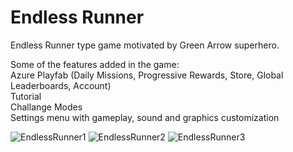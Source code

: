 # Endless Runner

Endless Runner type game motivated by Green Arrow superhero.

Some of the features added in the game:\
Azure Playfab (Daily Missions, Progressive Rewards, Store, Global Leaderboards, Account)\
Tutorial\
Challange Modes\
Settings menu with gameplay, sound and graphics customization
 
![EndlessRunner1](https://user-images.githubusercontent.com/95224827/188609721-6d8bd761-8ac5-4676-b7c1-ef77babd088f.PNG)
![EndlessRunner2](https://user-images.githubusercontent.com/95224827/188609730-60610741-e188-428a-9f91-e1d99571f37d.PNG)
![EndlessRunner3](https://user-images.githubusercontent.com/95224827/188609743-abdd2335-58a0-4a56-b667-96f212982ded.PNG)
